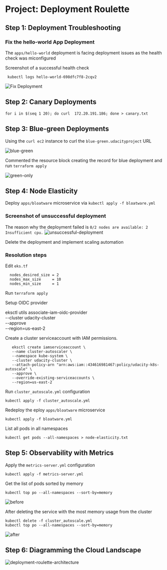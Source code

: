 # Project: Deployment Roulette


## Step 1: Deployment Troubleshooting


### Fix the hello-world App Deployment


The `apps/hello-world` deployment is facing deployment issues as the health check was miconfigured 


Screenshot of a successful health check 


```
 kubectl logs hello-world-698dfc7f8-2cqv2
```


![Fix Deployment](img/fix-hello-world-dep.png)


## Step 2: Canary Deployments



````
for i in $(seq 1 20); do curl  172.20.191.186; done > canary.txt 
````

## Step 3: Blue-green Deployments

Using the `curl ec2` instance to curl the `blue-green.udacityproject` URL

![blue-green](img/green-blue.png)

Commented the resource block creating the record for blue deployment and run `terraform apply`

![green-only](img/green-only.png)

## Step 4: Node Elasticity

Deploy `apps/bloatware` microservice via `kubectl apply -f bloatware.yml `


### Screenshot of unsuccessful deployment 

The reason why the deployment failed is `0/2 nodes are available: 2 Insufficient cpu.`
![unsuccessful-deployment](img/unsuccessful-deployment.png)

Delete the deployment and implement scaling automation
### Resolution steps

Edit `eks.tf` 

````
  nodes_desired_size = 2
  nodes_max_size     = 10
  nodes_min_size     = 1
````

Run `terraform apply` 

Setup OIDC provider


   eksctl utils associate-iam-oidc-provider \
   --cluster udacity-cluster \
   --approve \
   --region=us-east-2


Create a cluster serviceaccount with IAM permissions.

       eksctl create iamserviceaccount \
       --name cluster-autoscaler \
       --namespace kube-system \
       --cluster udacity-cluster \
       --attach-policy-arn "arn:aws:iam::434616981467:policy/udacity-k8s-autoscale" \
       --approve \
       --override-existing-serviceaccounts \
       --region=us-east-2

    
Run `cluster_autoscale.yml` configuration


    kubectl apply -f cluster_autoscale.yml

Redeploy the eploy `apps/bloatware` microservice


    kubectl apply -f bloatware.yml 


List all pods in all namespaces


    kubectl get pods --all-namespaces > node-elasticity.txt

## Step 5: Observability with Metrics

Apply the `metrics-server.yml` configuration 

    kubectl apply -f metrics-server.yml

Get the list of pods sorted by memory 

    kubectl top po --all-namespaces --sort-by=memory

![before](img/before.png)

After deleting the service with the most memory usage from the cluster
   
    kubectl delete -f cluster_autoscale.yml       
    kubectl top po --all-namespaces --sort-by=memory
![after](img/after.png)

## Step 6: Diagramming the Cloud Landscape

![deployment-roulette-architecture](img/deployment-roulette-architecture.png)